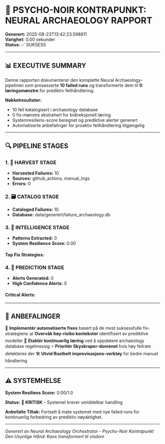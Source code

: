 # 🧠 PSYCHO-NOIR KONTRAPUNKT: NEURAL ARCHAEOLOGY RAPPORT

**Generert:** 2025-08-23T13:42:23.598811  
**Varighet:** 0.00 sekunder  
**Status:** ✅ SUKSESS

---

## 📊 EXECUTIVE SUMMARY


Denne rapporten dokumenterer den komplette Neural Archaeology-pipelinen som prosesserte **10 failed runs** og transformerte dem til **0 læringsmønstre** for prediktiv feilhåndtering.

**Nøkkelresultater:**
- 10 feil katalogisert i archaeology database
- 0 fix-mønstre ekstrahert for bidireksjonell læring
- Systemresiliens-score beregnet og prediktive alerter generert
- Automatiserte anbefalinger for proaktiv feilhåndtering tilgjengelig


---

## 🔍 PIPELINE STAGES

### 1. 📡 HARVEST STAGE

- **Harvested Failures:** 10
- **Sources:** github_actions, manual_logs
- **Errors:** 0

### 2. 🗃️ CATALOG STAGE
- **Cataloged Failures:** 10
- **Database:** data/generert/failure_archaeology.db

### 3. 🧠 INTELLIGENCE STAGE
- **Patterns Extracted:** 0
- **System Resilience Score:** 0.00

#### Top Fix Strategies:

### 4. 🔮 PREDICTION STAGE
- **Alerts Generated:** 0
- **High Confidence Alerts:** 0

#### Critical Alerts:

---

## 🎯 ANBEFALINGER

🔧 **Implementér automatiserte fixes** basert på de mest suksessfulle fix-strategiene
📊 **Overvåk høy-risiko kontekster** identifisert av prediktive modeller
🔄 **Etablér kontinuerlig læring** ved å oppdatere archaeology database regelmessig
⚡ **Prioritér Skyskraper-domenet** hvis høy feilrate detekteres der
🛠️ **Utvid Rustbelt improvisasjons-verktøy** for bedre manuel håndtering

---

## ⚠️ SYSTEMHELSE


**System Resiliens Score:** 0.00/1.0

**Status:** 🔴 **KRITISK** - Systemet krever umiddelbar handling

**Anbefalte Tiltak:** Fortsett å mate systemet med nye failed runs for kontinuerlig forbedring av prediktiv nøyaktighet.


---

*Generert av Neural Archaeology Orchestrator - Psycho-Noir Kontrapunkt*
*Den Usynlige Hånd: Kaos transformert til visdom*
